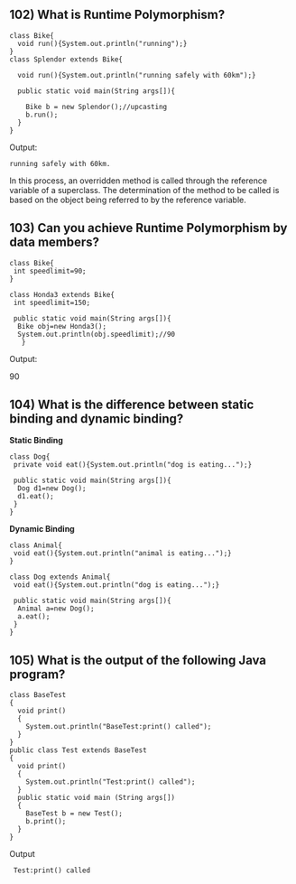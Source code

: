 


## 102) What is Runtime Polymorphism?



    class Bike{  
      void run(){System.out.println("running");}  
    }  
    class Splendor extends Bike{ 
     
      void run(){System.out.println("running safely with 60km");}  
      
      public static void main(String args[]){  
        
        Bike b = new Splendor();//upcasting  
        b.run();  
      }  
    }  


Output:


    running safely with 60km.

In this process, an overridden method is called through the reference variable of a superclass. The determination of the method to be called is based on the object being referred to by the reference variable.



## 103) Can you achieve Runtime Polymorphism by data members?


    class Bike{  
     int speedlimit=90;  
    }  

    class Honda3 extends Bike{  
     int speedlimit=150;  

     public static void main(String args[]){  
      Bike obj=new Honda3();  
      System.out.println(obj.speedlimit);//90  
       }  


Output:

90


## 104) What is the difference between static binding and dynamic binding?


**Static Binding**

    class Dog{  
     private void eat(){System.out.println("dog is eating...");}  
      
     public static void main(String args[]){  
      Dog d1=new Dog();  
      d1.eat();  
     }  
    } 

 
**Dynamic Binding**

    class Animal{  
     void eat(){System.out.println("animal is eating...");}  
    }  
      
    class Dog extends Animal{  
     void eat(){System.out.println("dog is eating...");}  
      
     public static void main(String args[]){  
      Animal a=new Dog();  
      a.eat();  
     }  
    }  



## 105) What is the output of the following Java program?

    class BaseTest   
    {  
      void print()  
      {  
        System.out.println("BaseTest:print() called");  
      }  
    }  
    public class Test extends BaseTest   
    {  
      void print()   
      {  
        System.out.println("Test:print() called");  
      }  
      public static void main (String args[])  
      {  
        BaseTest b = new Test();  
        b.print();  
      }  
    }  

Output

 

     Test:print() called




